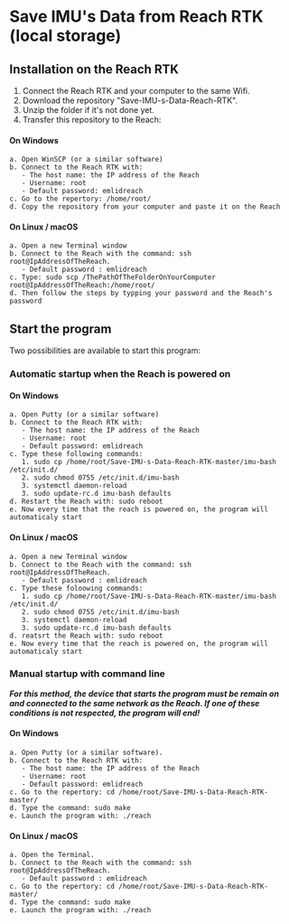 # Save IMU's Data from Reach RTK (local storage)

## Installation on the Reach RTK
1. Connect the Reach RTK and your computer to the same Wifi.
2. Download the repository "Save-IMU-s-Data-Reach-RTK".
3. Unzip the folder if it's not done yet.
4. Transfer this repository to the Reach:
  #### On Windows
    a. Open WinSCP (or a similar software)
    b. Connect to the Reach RTK with:
       - The host name: the IP address of the Reach
       - Username: root
       - Default password: emlidreach
    c. Go to the repertory: /home/root/
    d. Copy the repository from your computer and paste it on the Reach
  #### On Linux / macOS
    a. Open a new Terminal window
    b. Connect to the Reach with the command: ssh root@IpAddressOfTheReach. 
       - Default password : emlidreach
    c. Type: sudo scp /ThePathOfTheFolderOnYourComputer root@IpAddressOfTheReach:/home/root/
    d. Then follow the steps by typping your password and the Reach's password

## Start the program
  Two possibilities are available to start this program:
  ### Automatic startup when the Reach is powered on
  ####  On Windows
    a. Open Putty (or a similar software)
    b. Connect to the Reach RTK with:
       - The host name: the IP address of the Reach
       - Username: root
       - Default password: emlidreach
    c. Type these following commands: 
       1. sudo cp /home/root/Save-IMU-s-Data-Reach-RTK-master/imu-bash /etc/init.d/
       2. sudo chmod 0755 /etc/init.d/imu-bash
       3. systemctl daemon-reload
       3. sudo update-rc.d imu-bash defaults
    d. Restart the Reach with: sudo reboot
    e. Now every time that the reach is powered on, the program will automaticaly start
  ####  On Linux / macOS
    a. Open a new Terminal window
    b. Connect to the Reach with the command: ssh root@IpAddressOfTheReach. 
       - Default password : emlidreach
    c. Type these foloowing commands:
       1. sudo cp /home/root/Save-IMU-s-Data-Reach-RTK-master/imu-bash /etc/init.d/
       2. sudo chmod 0755 /etc/init.d/imu-bash
       3. systemctl daemon-reload
       3. sudo update-rc.d imu-bash defaults
    d. reatsrt the Reach with: sudo reboot
    e. Now every time that the reach is powered on, the program will automaticaly start

  ### Manual startup with command line
  **_For this method, the device that starts the program must be remain on and connected to the same network as the Reach. If one of these conditions is not respected, the program will end!_**
  #### On Windows
    a. Open Putty (or a similar software).
    b. Connect to the Reach RTK with:
       - The host name: the IP address of the Reach
       - Username: root
       - Default password: emlidreach
    c. Go to the repertory: cd /home/root/Save-IMU-s-Data-Reach-RTK-master/
    d. Type the command: sudo make
    e. Launch the program with: ./reach
  #### On Linux / macOS
    a. Open the Terminal.
    b. Connect to the Reach with the command: ssh root@IpAddressOfTheReach. 
       - Default password : emlidreach
    c. Go to the repertory: cd /home/root/Save-IMU-s-Data-Reach-RTK-master/
    d. Type the command: sudo make
    e. Launch the program with: ./reach
